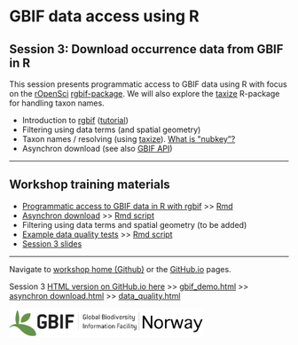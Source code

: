 # GBIF data access using R

## Session 3: Download occurrence data from GBIF in R

This session presents programmatic access to GBIF data using R with focus on the [rOpenSci](https://ropensci.org/) [rgbif-package](https://github.com/ropensci/rgbif). We will also explore the [taxize](https://ropensci.org/tutorials/taxize_tutorial/) R-package for handling taxon names.

* Introduction to [rgbif](https://github.com/ropensci/rgbif) ([tutorial](https://ropensci.org/tutorials/rgbif_tutorial/))
* Filtering using data terms (and spatial geometry)
* Taxon names / resolving (using [taxize](https://ropensci.org/tutorials/taxize_tutorial/)). [What is "nubkey”?](http://gbif.blogspot.no/search?q=names&max-results=20&by-date=true)
* Asynchron download (see also [GBIF API](https://www.gbif.org/developer/summary))
 
***

## Workshop training materials

 * [Programmatic access to GBIF data in R with rgbif](gbif_demo.md) >> [Rmd](gbif_demo.Rmd)
 * [Asynchron download](3.x_async_download_gbif.md) >> [Rmd script](3.x_async_download_gbif.Rmd)
 * Filtering using data terms and spatial geometry (to be added)
 * [Example data quality tests](data_quality.md) >> [Rmd script](data_quality.Rmd)
 * [Session 3 slides](./slides)
 

***

Navigate to [workshop home (Github)](https://github.com/GBIF-Europe/nordic_oikos_2018_r) or the [GitHub.io](https://gbif-europe.github.io/nordic_oikos_2018_r/) pages.


Session 3 [HTML version on GitHub.io here](https://gbif-europe.github.io/nordic_oikos_2018_r/s3_gbif_demo/) >> 
[gbif_demo.html](https://gbif-europe.github.io/nordic_oikos_2018_r/s3_gbif_demo/gbif_demo.html) >>
[asynchron download.html](https://gbif-europe.github.io/nordic_oikos_2018_r/s3_gbif_demo/3.x_async_download_gbif.html) >>
[data_quality.html](https://gbif-europe.github.io/nordic_oikos_2018_r/s3_gbif_demo/data_quality.html)


![](../demo_data/gbif-norway-full.png "GBIF-Norway-Banner")
